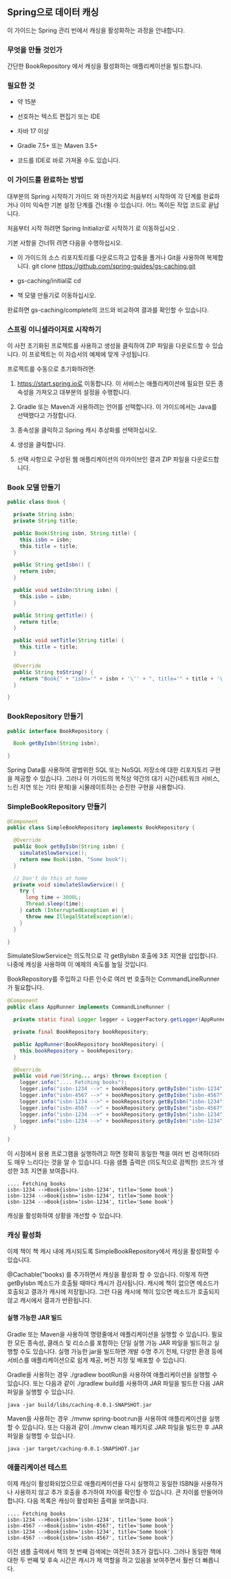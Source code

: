 ## Spring으로 데이터 캐싱
이 가이드는 Spring 관리 빈에서 캐싱을 활성화하는 과정을 안내합니다.

### 무엇을 만들 것인가
간단한 BookRepository 에서 캐싱을 활성화하는 애플리케이션을 빌드합니다.

### 필요한 것
* 약 15분

* 선호하는 텍스트 편집기 또는 IDE

* 자바 17 이상

* Gradle 7.5+ 또는 Maven 3.5+

* 코드를 IDE로 바로 가져올 수도 있습니다.

### 이 가이드를 완료하는 방법
대부분의 Spring 시작하기 가이드 와 마찬가지로 처음부터 시작하여 각 단계를 완료하거나 이미 익숙한 기본 설정 단계를 건너뛸 수 있습니다. 어느 쪽이든 작업 코드로 끝납니다.

처음부터 시작 하려면 Spring Initializr로 시작하기 로 이동하십시오 .

기본 사항을 건너뛰 려면 다음을 수행하십시오.

* 이 가이드의 소스 리포지토리를 다운로드하고 압축을 풀거나 Git을 사용하여 복제합니다. git clone https://github.com/spring-guides/gs-caching.git

* gs-caching/initial로 cd

* 책 모델 만들기로 이동하십시오.

완료하면 gs-caching/complete의 코드와 비교하여 결과를 확인할 수 있습니다.

### 스프링 이니셜라이저로 시작하기
이 사전 초기화된 프로젝트를 사용하고 생성을 클릭하여 ZIP 파일을 다운로드할 수 있습니다. 이 프로젝트는 이 자습서의 예제에 맞게 구성됩니다.

프로젝트를 수동으로 초기화하려면:

1. https://start.spring.io로 이동합니다. 이 서비스는 애플리케이션에 필요한 모든 종속성을 가져오고 대부분의 설정을 수행합니다.

2. Gradle 또는 Maven과 사용하려는 언어를 선택합니다. 이 가이드에서는 Java를 선택했다고 가정합니다.

3. 종속성을 클릭하고 Spring 캐시 추상화를 선택하십시오.

4. 생성을 클릭합니다.

5. 선택 사항으로 구성된 웹 애플리케이션의 아카이브인 결과 ZIP 파일을 다운로드합니다.

### Book 모델 만들기

```java
public class Book {

  private String isbn;
  private String title;

  public Book(String isbn, String title) {
    this.isbn = isbn;
    this.title = title;
  }

  public String getIsbn() {
    return isbn;
  }

  public void setIsbn(String isbn) {
    this.isbn = isbn;
  }

  public String getTitle() {
    return title;
  }

  public void setTitle(String title) {
    this.title = title;
  }

  @Override
  public String toString() {
    return "Book{" + "isbn='" + isbn + '\'' + ", title='" + title + '\'' + '}';
  }

}
```

### BookRepository 만들기

```java
public interface BookRepository {

  Book getByIsbn(String isbn);

}
```

Spring Data를 사용하여 광범위한 SQL 또는 NoSQL 저장소에 대한 리포지토리 구현을 제공할 수 있습니다. 그러나 이 가이드의 목적상 약간의 대기 시간(네트워크 서비스, 느린 지연 또는 기타 문제)을 시뮬레이트하는 순진한 구현을 사용합니다.

### SimpleBookRepository 만들기

```java
@Component
public class SimpleBookRepository implements BookRepository {

  @Override
  public Book getByIsbn(String isbn) {
    simulateSlowService();
    return new Book(isbn, "Some book");
  }

  // Don't do this at home
  private void simulateSlowService() {
    try {
      long time = 3000L;
      Thread.sleep(time);
    } catch (InterruptedException e) {
      throw new IllegalStateException(e);
    }
  }

}
```

SimulateSlowService는 의도적으로 각 getByIsbn 호출에 3초 지연을 삽입합니다. 나중에 캐싱을 사용하여 이 예제의 속도를 높일 것입니다.

BookRepository를 주입하고 다른 인수로 여러 번 호출하는 CommandLineRunner가 필요합니다.

```java
@Component
public class AppRunner implements CommandLineRunner {

  private static final Logger logger = LoggerFactory.getLogger(AppRunner.class);

  private final BookRepository bookRepository;

  public AppRunner(BookRepository bookRepository) {
    this.bookRepository = bookRepository;
  }

  @Override
  public void run(String... args) throws Exception {
    logger.info(".... Fetching books");
    logger.info("isbn-1234 -->" + bookRepository.getByIsbn("isbn-1234"));
    logger.info("isbn-4567 -->" + bookRepository.getByIsbn("isbn-4567"));
    logger.info("isbn-1234 -->" + bookRepository.getByIsbn("isbn-1234"));
    logger.info("isbn-4567 -->" + bookRepository.getByIsbn("isbn-4567"));
    logger.info("isbn-1234 -->" + bookRepository.getByIsbn("isbn-1234"));
    logger.info("isbn-1234 -->" + bookRepository.getByIsbn("isbn-1234"));
  }

}
```
이 시점에서 응용 프로그램을 실행하려고 하면 정확히 동일한 책을 여러 번 검색하더라도 매우 느리다는 것을 알 수 있습니다. 다음 샘플 출력은 (의도적으로 끔찍한) 코드가 생성한 3초 지연을 보여줍니다.

```
.... Fetching books
isbn-1234 -->Book{isbn='isbn-1234', title='Some book'}
isbn-1234 -->Book{isbn='isbn-1234', title='Some book'}
isbn-1234 -->Book{isbn='isbn-1234', title='Some book'}
```
캐싱을 활성화하여 상황을 개선할 수 있습니다.

### 캐싱 활성화
이제 책이 책 캐시 내에 캐시되도록 SimpleBookRepository에서 캐싱을 활성화할 수 있습니다.

@Cachable("books) 를 추가하면서 캐싱을 활성화 할 수 있습니다. 이렇게 하면 getByIsbn 메소드가 호출될 때마다 캐시가 검사됩니다. 캐시에 책이 없으면 메소드가 호출되고 결과가 캐시에 저장됩니다. 그런 다음 캐시에 책이 있으면 메소드가 호출되지 않고 캐시에서 결과가 반환됩니다.

#### 실행 가능한 JAR 빌드
Gradle 또는 Maven을 사용하여 명령줄에서 애플리케이션을 실행할 수 있습니다. 필요한 모든 종속성, 클래스 및 리소스를 포함하는 단일 실행 가능 JAR 파일을 빌드하고 실행할 수도 있습니다. 실행 가능한 jar을 빌드하면 개발 수명 주기 전체, 다양한 환경 등에 서비스를 애플리케이션으로 쉽게 제공, 버전 지정 및 배포할 수 있습니다.

Gradle을 사용하는 경우 ./gradlew bootRun을 사용하여 애플리케이션을 실행할 수 있습니다. 또는 다음과 같이 ./gradlew build를 사용하여 JAR 파일을 빌드한 다음 JAR 파일을 실행할 수 있습니다.
```
java -jar build/libs/caching-0.0.1-SNAPSHOT.jar
```

Maven을 사용하는 경우 ./mvnw spring-boot:run을 사용하여 애플리케이션을 실행할 수 있습니다. 또는 다음과 같이 ./mvnw clean 패키지로 JAR 파일을 빌드한 후 JAR 파일을 실행할 수 있습니다.
```
java -jar target/caching-0.0.1-SNAPSHOT.jar
```

### 애플리케이션 테스트
이제 캐싱이 활성화되었으므로 애플리케이션을 다시 실행하고 동일한 ISBN을 사용하거나 사용하지 않고 추가 호출을 추가하여 차이를 확인할 수 있습니다. 큰 차이를 만들어야 합니다. 다음 목록은 캐싱이 활성화된 출력을 보여줍니다.

```
.... Fetching books
isbn-1234 -->Book{isbn='isbn-1234', title='Some book'}
isbn-4567 -->Book{isbn='isbn-4567', title='Some book'}
isbn-1234 -->Book{isbn='isbn-1234', title='Some book'}
isbn-4567 -->Book{isbn='isbn-4567', title='Some book'}
```

이전 샘플 출력에서 책의 첫 번째 검색에는 여전히 3초가 걸립니다. 그러나 동일한 책에 대한 두 번째 및 후속 시간은 캐시가 제 역할을 하고 있음을 보여주면서 훨씬 더 빠릅니다.
